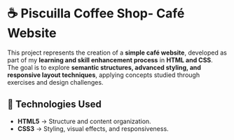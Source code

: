 # ☕ Piscuilla Coffee Shop- Café Website  

This project represents the creation of a **simple café website**, developed as part of my **learning and skill enhancement process** in **HTML and CSS**.  
The goal is to explore **semantic structures, advanced styling, and responsive layout techniques**, applying concepts studied through exercises and design challenges.  

## 🚀 Technologies Used  
- **HTML5** → Structure and content organization.  
- **CSS3** → Styling, visual effects, and responsiveness. 
